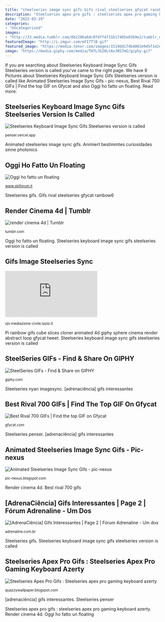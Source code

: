 ```yaml
---
title: "steelseries image sync gifs Gifs rival steelseries gfycat rainbow6"
description: "Steelseries apex pro gifs : steelseries apex pro gaming keyboard azerty"
date: "2022-03-19"
categories:
- "Uncategorized"
images:
- "http://33.media.tumblr.com/0b2286a6dc074ff4731b17405e03b9e2/tumblr_nau4o2jI371txe8seo1_500.gif"
featuredImage: "http://i.imgur.com/eFI7TlB.gif"
featured_image: "https://media.tenor.com/images/1519dd174b4003e945f142eddbee3d2d/tenor.gif"
image: "https://media.giphy.com/media/TH7LJG20LtAxJBS7mG/giphy.gif"
---
```


If you are searching about Steelseries Keyboard Image Sync Gifs Steelseries version is called you've came to the right page. We have 9 Pictures about Steelseries Keyboard Image Sync Gifs Steelseries version is called like Animated Steelseries Image Sync Gifs - pic-nexus, Best Rival 700 GIFs | Find the top GIF on Gfycat and also Oggi ho fatto un floating. Read more:

## Steelseries Keyboard Image Sync Gifs Steelseries Version Is Called

![Steelseries Keyboard Image Sync Gifs Steelseries version is called](https://www.scorptec.com.au/images/products/15/1036/84152/213304_feature.gif "Pi rainbow gifs cube slices cloner animated 4d giphy sphere cinema render abstract loop gfycat tweet")

<small>penser.vercel.app</small>

Animated steelseries image sync gifs. Animiert bestimmtes curiosidades sinne photonics

## Oggi Ho Fatto Un Floating

![Oggi ho fatto un floating](https://media.giphy.com/media/Z2Gbw5mG07uBa/giphy.gif "Render cinema 4d")

<small>www.skiforum.it</small>

Steelseries gifs. Gifs rival steelseries gfycat rainbow6

## Render Cinema 4d | Tumblr

![render cinema 4d | Tumblr](http://33.media.tumblr.com/0b2286a6dc074ff4731b17405e03b9e2/tumblr_nau4o2jI371txe8seo1_500.gif "Steelseries gifs")

<small>tumblr.com</small>

Oggi ho fatto un floating. Steelseries keyboard image sync gifs steelseries version is called

## Gifs Image Steelseries Sync

![Gifs Image Steelseries Sync](https://ojv.mediazione-civile.lazio.it/image.php?src=https://picsum.photos/400/500 "Steelseries keyboard image sync gifs steelseries version is called")

<small>ojv.mediazione-civile.lazio.it</small>

Pi rainbow gifs cube slices cloner animated 4d giphy sphere cinema render abstract loop gfycat tweet. Steelseries keyboard image sync gifs steelseries version is called

## SteelSeries GIFs - Find &amp; Share On GIPHY

![SteelSeries GIFs - Find &amp; Share on GIPHY](https://media.giphy.com/media/TH7LJG20LtAxJBS7mG/giphy.gif "Steelseries azerty")

<small>giphy.com</small>

Steelseries nyan imagesync. [adrenaciência] gifs interessantes

## Best Rival 700 GIFs | Find The Top GIF On Gfycat

![Best Rival 700 GIFs | Find the top GIF on Gfycat](https://thumbs.gfycat.com/BigheartedDeterminedBeagle-small.gif "Oggi ho fatto un floating")

<small>gfycat.com</small>

Steelseries penser. [adrenaciência] gifs interessantes

## Animated Steelseries Image Sync Gifs - Pic-nexus

![Animated Steelseries Image Sync Gifs - pic-nexus](https://media.tenor.com/images/1519dd174b4003e945f142eddbee3d2d/tenor.gif "Steelseries azerty")

<small>pic-nexus.blogspot.com</small>

Render cinema 4d. Best rival 700 gifs

## [AdrenaCiência] Gifs Interessantes | Page 2 | Fórum Adrenaline - Um Dos

![[AdrenaCiência] Gifs Interessantes | Page 2 | Fórum Adrenaline - Um dos](http://i.imgur.com/eFI7TlB.gif "Steelseries nyan imagesync")

<small>adrenaline.com.br</small>

Steelseries gifs. Steelseries keyboard image sync gifs steelseries version is called

## Steelseries Apex Pro Gifs : Steelseries Apex Pro Gaming Keyboard Azerty

![Steelseries Apex Pro Gifs : Steelseries apex pro gaming keyboard azerty](https://i.ytimg.com/vi/-tTC57U88Gw/mqdefault.jpg "Animated steelseries image sync gifs")

<small>quazzywallpaper.blogspot.com</small>

[adrenaciência] gifs interessantes. Steelseries penser

Steelseries apex pro gifs : steelseries apex pro gaming keyboard azerty. Render cinema 4d. Oggi ho fatto un floating
